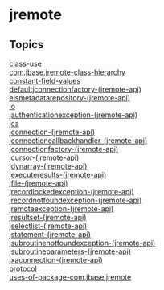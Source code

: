# jremote

## Topics

[class-use](./class-use)  
[com.jbase.jremote-class-hierarchy](./com.jbase.jremote-class-hierarchy)  
[constant-field-values](./constant-field-values)  
[defaultjconnectionfactory-(jremote-api)](./defaultjconnectionfactory-(jremote-api))  
[eismetadatarepository-(jremote-api)](./eismetadatarepository-(jremote-api))  
[io](./io)  
[jauthenticationexception-(jremote-api)](./jauthenticationexception-(jremote-api))  
[jca](./jca)  
[jconnection-(jremote-api)](./jconnection-(jremote-api))  
[jconnectioncallbackhandler-(jremote-api)](./jconnectioncallbackhandler-(jremote-api))  
[jconnectionfactory-(jremote-api)](./jconnectionfactory-(jremote-api))  
[jcursor-(jremote-api)](./jcursor-(jremote-api))  
[jdynarray-(jremote-api)](./jdynarray-(jremote-api))  
[jexecuteresults-(jremote-api)](./jexecuteresults-(jremote-api))  
[jfile-(jremote-api)](./jfile-(jremote-api))  
[jrecordlockedexception-(jremote-api)](./jrecordlockedexception-(jremote-api))  
[jrecordnotfoundexception-(jremote-api)](./jrecordnotfoundexception-(jremote-api))  
[jremoteexception-(jremote-api)](./jremoteexception-(jremote-api))  
[jresultset-(jremote-api)](./jresultset-(jremote-api))  
[jselectlist-(jremote-api)](./jselectlist-(jremote-api))  
[jstatement-(jremote-api)](./jstatement-(jremote-api))  
[jsubroutinenotfoundexception-(jremote-api)](./jsubroutinenotfoundexception-(jremote-api))  
[jsubroutineparameters-(jremote-api)](./jsubroutineparameters-(jremote-api))  
[jxaconnection-(jremote-api)](./jxaconnection-(jremote-api))  
[protocol](./protocol)  
[uses-of-package-com.jbase.jremote](./uses-of-package-com.jbase.jremote)  

